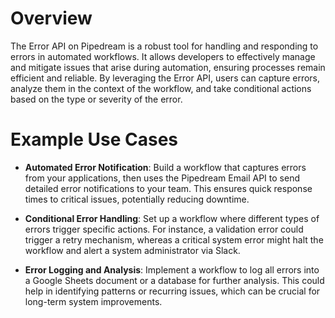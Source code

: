 # Overview

The Error API on Pipedream is a robust tool for handling and responding to errors in automated workflows. It allows developers to effectively manage and mitigate issues that arise during automation, ensuring processes remain efficient and reliable. By leveraging the Error API, users can capture errors, analyze them in the context of the workflow, and take conditional actions based on the type or severity of the error.

# Example Use Cases

- **Automated Error Notification**: Build a workflow that captures errors from your applications, then uses the Pipedream Email API to send detailed error notifications to your team. This ensures quick response times to critical issues, potentially reducing downtime.

- **Conditional Error Handling**: Set up a workflow where different types of errors trigger specific actions. For instance, a validation error could trigger a retry mechanism, whereas a critical system error might halt the workflow and alert a system administrator via Slack.

- **Error Logging and Analysis**: Implement a workflow to log all errors into a Google Sheets document or a database for further analysis. This could help in identifying patterns or recurring issues, which can be crucial for long-term system improvements.
